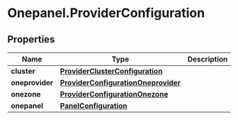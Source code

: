 # Onepanel.ProviderConfiguration

## Properties
Name | Type | Description | Notes
------------ | ------------- | ------------- | -------------
**cluster** | [**ProviderClusterConfiguration**](ProviderClusterConfiguration.md) |  | 
**oneprovider** | [**ProviderConfigurationOneprovider**](ProviderConfigurationOneprovider.md) |  | [optional] 
**onezone** | [**ProviderConfigurationOnezone**](ProviderConfigurationOnezone.md) |  | [optional] 
**onepanel** | [**PanelConfiguration**](PanelConfiguration.md) |  | [optional] 


